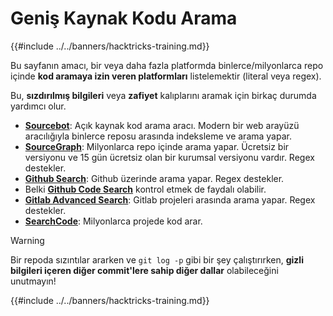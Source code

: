 # Geniş Kaynak Kodu Arama

{{#include ../../banners/hacktricks-training.md}}

Bu sayfanın amacı, bir veya daha fazla platformda binlerce/milyonlarca repo içinde **kod aramaya izin veren platformları** listelemektir (literal veya regex).

Bu, **sızdırılmış bilgileri** veya **zafiyet** kalıplarını aramak için birkaç durumda yardımcı olur.

- [**Sourcebot**](https://www.sourcebot.dev/): Açık kaynak kod arama aracı. Modern bir web arayüzü aracılığıyla binlerce reposu arasında indeksleme ve arama yapar.
- [**SourceGraph**](https://sourcegraph.com/search): Milyonlarca repo içinde arama yapar. Ücretsiz bir versiyonu ve 15 gün ücretsiz olan bir kurumsal versiyonu vardır. Regex destekler.
- [**Github Search**](https://github.com/search): Github üzerinde arama yapar. Regex destekler.
- Belki [**Github Code Search**](https://cs.github.com/) kontrol etmek de faydalı olabilir.
- [**Gitlab Advanced Search**](https://docs.gitlab.com/ee/user/search/advanced_search.html): Gitlab projeleri arasında arama yapar. Regex destekler.
- [**SearchCode**](https://searchcode.com/): Milyonlarca projede kod arar.

> [!WARNING]
> Bir repoda sızıntılar ararken ve `git log -p` gibi bir şey çalıştırırken, **gizli bilgileri içeren diğer commit'lere sahip diğer dallar** olabileceğini unutmayın!

{{#include ../../banners/hacktricks-training.md}}
